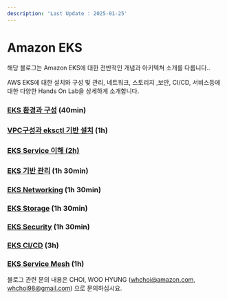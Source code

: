 ```yaml
---
description: 'Last Update : 2025-01-25'
---
```


# Amazon EKS

해당 블로그는 Amazon EKS에 대한 전반적인 개념과 아키텍쳐 소개를 다룹니다..

AWS EKS에 대한 설치와 구성 및 관리, 네트워크, 스토리지 ,보안, CI/CD, 서비스등에 대한 다양한 Hands On Lab을 상세하게 소개합니다.

### [EKS 환경과 구성](eks/) (40min)

### [VPC구성과 eksctl 기반 설치](vpc-eksctl/) (1h)

### [EKS Service 이해 (2h)](./#eks-2h)

### [EKS 기반 관리](eks-2/) (1h 30min)

### [EKS Networking](eks-networking/) (1h 30min)

### [EKS Storage](eks-storage/) (1h 30min)

### [EKS Security](eks-security/) (1h 30min)

### [EKS CI/CD](eks-cicd/) (3h)

### [EKS Service Mesh](eks-service-mesh/) (1h)



블로그 관련 문의 내용은 CHOI, WOO HYUNG ([whchoi@amazon.com](mailto:whcho@amazon.com), [whchoi98@gmail.com](mailto:whchoi98@gmail.com)) 으로 문의하십시요.
